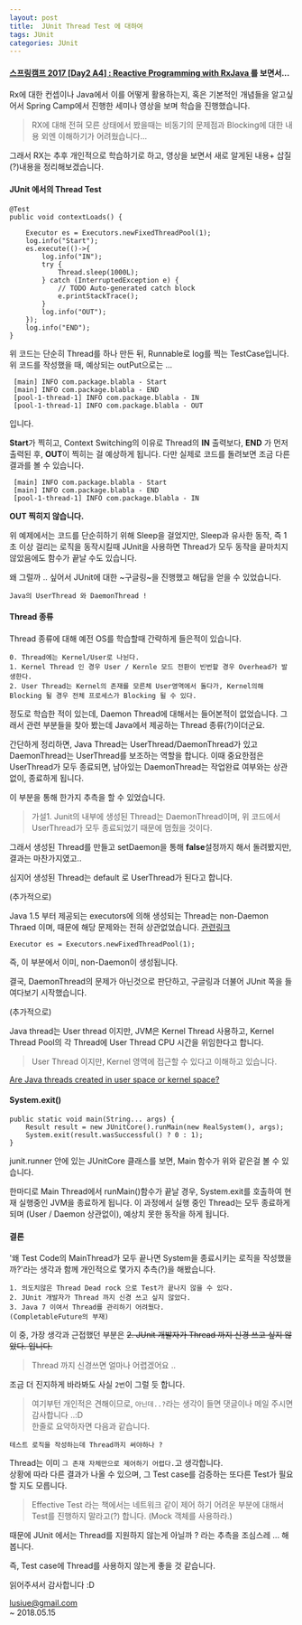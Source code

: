 ```yaml
---
layout: post
title:  JUnit Thread Test 에 대하여
tags: JUnit 
categories: JUnit
---   
```



 
####  [스프링캠프 2017 [Day2 A4] : Reactive Programming with RxJava ](https://www.youtube.com/watch?v=0zVwXszDk88)를 보면서...

Rx에 대한 컨셉이나 Java에서 이를 어떻게 활용하는지, 혹은 기본적인 개념들을 알고싶어서 Spring Camp에서 진행한 세미나 영상을 보며 학습을 진행했습니다.   

> RX에 대해 전혀 모른 상태에서 봤을때는 비동기의 문제점과 Blocking에 대한 내용 외엔 이해하기가 어려웠습니다...   

그래서 RX는 추후 개인적으로 학습하기로 하고, 영상을 보면서 새로 알게된 내용+ 삽질(?)내용을 정리해보겠습니다.

#### JUnit 에서의 Thread Test   

	@Test
	public void contextLoads() {
		
		Executor es = Executors.newFixedThreadPool(1);
		log.info("Start");
		es.execute(()->{
			log.info("IN");
			try {
				Thread.sleep(1000L);
			} catch (InterruptedException e) {
				// TODO Auto-generated catch block
				e.printStackTrace();
			}
			log.info("OUT");
		});
		log.info("END");
	}
위 코드는 단순히 Thread를 하나 만든 뒤, Runnable로 log를 찍는 TestCase입니다.  위 코드를 작성했을 때, 예상되는 outPut으로는  ...   

```
 [main] INFO com.package.blabla - Start
 [main] INFO com.package.blabla - END
 [pool-1-thread-1] INFO com.package.blabla - IN
 [pool-1-thread-1] INFO com.package.blabla - OUT
```

입니다. 

**Start**가 찍히고, Context Switching의 이유로 Thread의 **IN** 출력보다, **END** 가 먼저 출력된 후,  **OUT**이 찍히는 걸 예상하게 됩니다. 다만 실제로 코드를 돌려보면 조금 다른 결과를 볼 수 있습니다. 

```
 [main] INFO com.package.blabla - Start
 [main] INFO com.package.blabla - END
 [pool-1-thread-1] INFO com.package.blabla - IN
```

**OUT 찍히지 않습니다.**  

위 예제에서는 코드를 단순히하기 위해 Sleep을 걸었지만, Sleep과 유사한 동작, 즉 1초 이상 걸리는 로직을 동작시킬때 JUnit을 사용하면 Thread가 모두 동작을 끝마치지 않았음에도 함수가 끝날 수도 있습니다.  

왜 그럴까 .. 싶어서 JUnit에 대한 ~구글링~을 진행했고 해답을 얻을 수 있었습니다.   

```
Java의 UserThread 와 DaemonThread ! 
```

#### Thread 종류 

Thread 종류에 대해 예전 OS를 학습할때 간략하게 들은적이 있습니다. 

```
0. Thread에는 Kernel/User로 나뉜다.   
1. Kernel Thread 인 경우 User / Kernle 모드 전환이 빈번할 경우 Overhead가 발생한다.
2. User Thread는 Kernel의 존재를 모른체 User영역에서 돌다가, Kernel의해 Blocking 될 경우 전체 프로세스가 Blocking 될 수 있다. 
```

정도로 학습한 적이 있는데, Daemon Thread에 대해서는 들어본적이 없었습니다.  그래서 관련 부분들을 찾아 봤는데 Java에서 제공하는 Thread 종류(?)이더군요.

간단하게 정리하면, Java Thread는 UserThread/DaemonThread가 있고  DaemonThread는  UserThread를 보조하는 역할을 합니다. 이때 중요한점은 UserThread가 모두 종료되면, 남아있는 DaemonThread는 작업완료 여부와는 상관없이, 종료하게 됩니다.

이 부분을 통해 한가지 추측을 할 수 있었습니다.

>  가설1.  Junit의 내부에 생성된 Thread는 DaemonThread이며, 위 코드에서 UserThread가 모두 종료되었기 때문에 멈췄을 것이다.

그래서 생성된 Thread를 만들고 setDaemon을 통해 **false**설정까지 해서 돌려봤지만, 결과는 마찬가지였고..

심지어 생성된 Thread는 default 로 UserThread가 된다고 합니다. 

(추가적으로)

 Java 1.5 부터 제공되는 executors에 의해 생성되는 Thread는 non-Daemon Thraed 이며, 때문에 해당 문제와는 전혀 상관없었습니다.  [관련링크](https://stackoverflow.com/questions/10030808/making-callable-threads-as-daemon#answer-10030824)

`Executor es = Executors.newFixedThreadPool(1);`  

즉, 이 부분에서 이미, non-Daemon이 생성됩니다.

결국, DaemonThread의 문제가 아닌것으로 판단하고, 구글링과 더불어 JUnit 쪽을 들여다보기 시작했습니다.



(추가적으로)

 Java thread는 User thread 이지만, JVM은 Kernel Thread  사용하고,  Kernel Thread Pool의 각 Thread에 User Thread CPU 시간을 위임한다고 합니다. 

>   User Thread 이지만, Kernel 영역에 접근할 수 있다고 이해하고 있습니다.

[Are Java threads created in user space or kernel space?](https://stackoverflow.com/questions/18278425/are-java-threads-created-in-user-space-or-kernel-space)  



#### System.exit()

```
public static void main(String... args) {
	Result result = new JUnitCore().runMain(new RealSystem(), args);
	System.exit(result.wasSuccessful() ? 0 : 1);
}
```

junit.runner 안에 있는 JUnitCore 클래스를 보면, Main 함수가 위와 같은걸 볼 수 있습니다.

한마디로 Main Thread에서 runMain()함수가 끝날 경우, System.exit를 호출하여 현재 실행중인 JVM을 종료하게 됩니다.  이 과정에서 실행 중인 Thread는 모두 종료하게 되며 (User / Daemon 상관없이), 예상치 못한 동작을 하게 됩니다. 


#### 결론   

'왜 Test Code의 MainThread가 모두 끝나면 System을 종료시키는 로직을 작성했을까?'라는 생각과 함께 개인적으로 몇가지 추측(?)을 해봤습니다. 

	1. 의도치않은 Thread Dead rock 으로 Test가 끝나지 않을 수 있다.
	2. JUnit 개발자가 Thread 까지 신경 쓰고 싶지 않았다.
	3. Java 7 이여서 Thread를 관리하기 어려웠다.
	(CompletableFuture의 부재)

이 중, 가장 생각과 근접했던 부분은 	~~2. JUnit 개발자가 Thread 까지 신경 쓰고 싶지 않았다. 입니다.~~ 

> Thread 까지 신경쓰면 얼마나 어렵겠어요 .. 

조금 더 진지하게 바라봐도 사실 `2번`이 그럴 듯 합니다.

> 여기부턴 개인적은 견해이므로, `아닌데..?`라는 생각이 들면 댓글이나 메일 주시면 감사합니다 ..:D   
한줄로 요약하자면 다음과 같습니다.

	테스트 로직을 작성하는데 Thread까지 써야하나 ? 

Thread는 이미 `그 존재 자체만으로 제어하기 어렵다.`고 생각합니다.     
상황에 따라 다른 결과가 나올 수 있으며, 그 Test case를 검증하는 또다른 Test가 필요 할 지도 모릅니다. 

> Effective Test 라는 책에서는 네트워크 같이 제어 하기 어려운 부분에 대해서 Test를 진행하지 말라고(?) 합니다. (Mock 객체를 사용하라.)

때문에 JUnit 에서는 Thread를 지원하지 않는게 아닐까 ? 라는 추측을 조심스레 ... 해봅니다.

즉, Test case에 Thread를 사용하지 않는게 좋을 것 같습니다.    

읽어주셔서 감사합니다 :D 

lusiue@gmail.com	
~ 2018.05.15     





 





